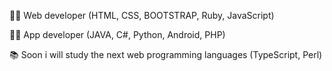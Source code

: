 🐱‍💻 Web developer (HTML, CSS, BOOTSTRAP, Ruby, JavaScript)



🐱‍💻 App developer (JAVA, C#, Python, Android, PHP)



📚 Soon i will study the next web programming languages (TypeScript, Perl)
